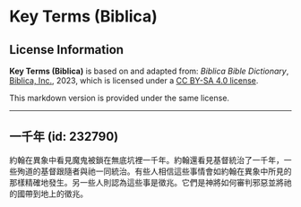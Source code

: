 # Key Terms (Biblica)

## License Information

**Key Terms (Biblica)** is based on and adapted from: _Biblica Bible Dictionary_, [Biblica, Inc.](https://www.biblica.com/), 2023, which is licensed under a [CC BY-SA 4.0 license](https://creativecommons.org/licenses/by-sa/4.0/legalcode.en).

This markdown version is provided under the same license.



--------------------------------

## 一千年 (id: 232790)

約翰在異象中看見魔鬼被鎖在無底坑裡一千年。約翰還看見基督統治了一千年，一些殉道的基督跟隨者與祂一同統治。有些人相信這些事情會如約翰在異象中所見的那樣精確地發生。另一些人則認為這些事是徵兆。它們是神將如何審判邪惡並將祂的國帶到地上的徵兆。


